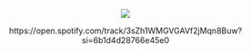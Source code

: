 <p align="center">
  <img src="https://pbs.twimg.com/media/GKc_-ZLbsAApZDK?format=jpg&name=large"/>
 </p> 
 <p align="center">
https://open.spotify.com/track/3sZh1WMGVGAVf2jMqn8Buw?si=6b1d4d28766e45e0
 </p> 
